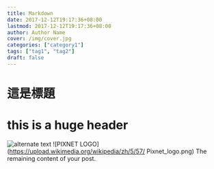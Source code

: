 ```yaml
---
title: Markdown
date: 2017-12-12T19:17:36+08:00
lastmod: 2017-12-12T19:17:36+08:00
author: Author Name
cover: /img/cover.jpg
categories: ["category1"]
tags: ["tag1", "tag2"]
draft: false
---
```


# 這是標題
# this is a huge header #
<!--more-->
![alternate text](https://sourceforge.net/images/icon_linux.gif)
![PIXNET LOGO](https://upload.wikimedia.org/wikipedia/zh/5/57/
Pixnet_logo.png)
The remaining content of your post.
